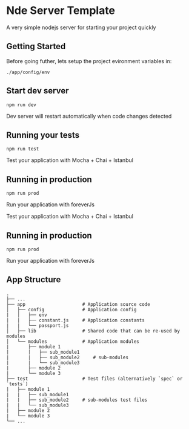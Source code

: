# Nde Server Template

A very simple nodejs server for starting your project quickly

## Getting Started

Before going futher, lets setup the project evironment variables in:

```
./app/config/env
```
## Start dev server

```
npm run dev
```

Dev server will restart automatically when code changes detected

## Running your tests

```
npm run test
```

Test your application with Mocha + Chai + Istanbul

## Running in production

```
npm run prod
```
Run your application with foreverJs

Test your application with Mocha + Chai + Istanbul

## Running in production

```
npm run prod
```
Run your application with foreverJs

## App Structure
    .
    ├── ...
    ├── app                     # Application source code
    │   ├── config              # Application config
    |   │   ├── env
    |   |   ├── constant.js     # Application constants
    |   |   └── passport.js     
    │   ├── lib                 # Shared code that can be re-used by modules
    │   └── modules             # Application modules
    |       ├── module 1
    |       |   ├── sub_module1     
    |       |   ├── sub_module2     # sub-modules
    |       |   └── sub_module3      
    |       ├── module 2    
    |       └── module 3     
    ├── test                    # Test files (alternatively `spec` or `tests`)
    |   ├── module 1
    |   |   ├── sub_module1     
    |   |   ├── sub_module2     # sub-modules test files
    |   |   └── sub_module3      
    |   ├── module 2    
    |   └── module 3    
    └── ...